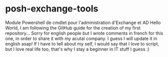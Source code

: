 # posh-exchange-tools
Module Powershell de cmdlet pour l'administration d'Exchange et AD
Hello World, I am following the GitHub guide for the creation of my first repository... 
Sorry for english people but I wrote comments in french for this one, in order to share it with my acutal company.
I guess I will update it in english asap!
If I have to tell about my self, I would say that I love to script, but I love real life too, that's why I stay a beginner in IT stuff I guess :)
